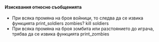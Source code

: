 #### Изисквания относно съобщенията

* При всяка промяна на броя войници, то следва да се извика функцията print_soldiers
zombies? kill soldiers
* При всяка промяна на броя зомбита или разстоянието до играча, трябва да се извика функцията print_zombies
